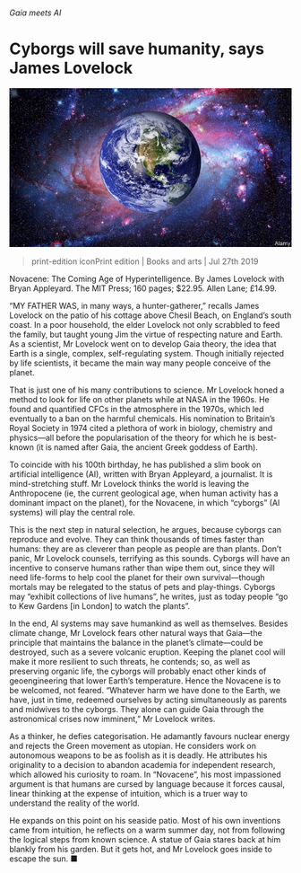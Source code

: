 ###### Gaia meets AI

# Cyborgs will save humanity, says James Lovelock 

![image](images/20190727_BKP004_0.jpg) 

> print-edition iconPrint edition | Books and arts | Jul 27th 2019 

Novacene: The Coming Age of Hyperintelligence. By James Lovelock with Bryan Appleyard. The MIT Press; 160 pages; $22.95. Allen Lane; £14.99. 

“MY FATHER WAS, in many ways, a hunter-gatherer,” recalls James Lovelock on the patio of his cottage above Chesil Beach, on England’s south coast. In a poor household, the elder Lovelock not only scrabbled to feed the family, but taught young Jim the virtue of respecting nature and Earth. As a scientist, Mr Lovelock went on to develop Gaia theory, the idea that Earth is a single, complex, self-regulating system. Though initially rejected by life scientists, it became the main way many people conceive of the planet. 

That is just one of his many contributions to science. Mr Lovelock honed a method to look for life on other planets while at NASA in the 1960s. He found and quantified CFCs in the atmosphere in the 1970s, which led eventually to a ban on the harmful chemicals. His nomination to Britain’s Royal Society in 1974 cited a plethora of work in biology, chemistry and physics—all before the popularisation of the theory for which he is best-known (it is named after Gaia, the ancient Greek goddess of Earth). 

To coincide with his 100th birthday, he has published a slim book on artificial intelligence (AI), written with Bryan Appleyard, a journalist. It is mind-stretching stuff. Mr Lovelock thinks the world is leaving the Anthropocene (ie, the current geological age, when human activity has a dominant impact on the planet), for the Novacene, in which “cyborgs” (AI systems) will play the central role. 

This is the next step in natural selection, he argues, because cyborgs can reproduce and evolve. They can think thousands of times faster than humans: they are as cleverer than people as people are than plants. Don’t panic, Mr Lovelock counsels, terrifying as this sounds. Cyborgs will have an incentive to conserve humans rather than wipe them out, since they will need life-forms to help cool the planet for their own survival—though mortals may be relegated to the status of pets and play-things. Cyborgs may “exhibit collections of live humans”, he writes, just as today people “go to Kew Gardens [in London] to watch the plants”. 

In the end, AI systems may save humankind as well as themselves. Besides climate change, Mr Lovelock fears other natural ways that Gaia—the principle that maintains the balance in the planet’s climate—could be destroyed, such as a severe volcanic eruption. Keeping the planet cool will make it more resilient to such threats, he contends; so, as well as preserving organic life, the cyborgs will probably enact other kinds of geoengineering that lower Earth’s temperature. Hence the Novacene is to be welcomed, not feared. “Whatever harm we have done to the Earth, we have, just in time, redeemed ourselves by acting simultaneously as parents and midwives to the cyborgs. They alone can guide Gaia through the astronomical crises now imminent,” Mr Lovelock writes. 

As a thinker, he defies categorisation. He adamantly favours nuclear energy and rejects the Green movement as utopian. He considers work on autonomous weapons to be as foolish as it is deadly. He attributes his originality to a decision to abandon academia for independent research, which allowed his curiosity to roam. In “Novacene”, his most impassioned argument is that humans are cursed by language because it forces causal, linear thinking at the expense of intuition, which is a truer way to understand the reality of the world. 

He expands on this point on his seaside patio. Most of his own inventions came from intuition, he reflects on a warm summer day, not from following the logical steps from known science. A statue of Gaia stares back at him blankly from his garden. But it gets hot, and Mr Lovelock goes inside to escape the sun. ■ 

